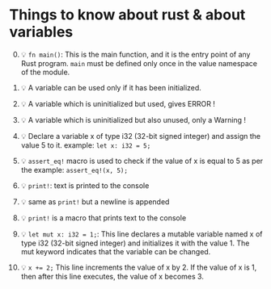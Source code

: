 # Things to know about rust & about variables

0. 💡 `fn main()`: This is the main function, and it is the entry point of any Rust program. `main` must be defined only once in the value namespace of the module.

1. 💡 A variable can be used only if it has been initialized.
2. 💡 A variable which is uninitialized but used, gives ERROR !
3. 💡 A variable which is uninitialized but also unused, only a Warning !

4. 💡 Declare a variable x of type i32 (32-bit signed integer) and assign the value 5 to it. example: `let x: i32 = 5;`

5. 💡 `assert_eq!` macro is used to check if the value of x is equal to 5 as per the example: `assert_eq!(x, 5);`

6. 💡 `print!`: text is printed to the console
7. 💡 same as `print!` but a newline is appended
8. 💡 `print!` is a macro that prints text to the console

9. 💡 `let mut x: i32 = 1;`: This line declares a mutable variable named x of type i32 (32-bit signed integer) and initializes it with the value 1. The mut keyword indicates that the variable can be changed.

10. 💡 `x += 2;` This line increments the value of x by 2. If the value of x is 1, then after this line executes, the value of x becomes 3.
